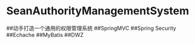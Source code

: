 # SeanAuthorityManagementSystem
##动手打造一个通用的权限管理系统
##SpringMVC
##Spring Security
##Echache
##MyBatis
##DWZ
